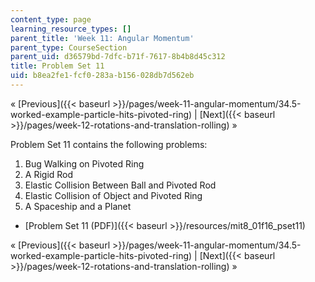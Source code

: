 ```yaml
---
content_type: page
learning_resource_types: []
parent_title: 'Week 11: Angular Momentum'
parent_type: CourseSection
parent_uid: d36579bd-7dfc-b71f-7617-8b4b8d45c312
title: Problem Set 11
uid: b8ea2fe1-fcf0-283a-b156-028db7d562eb
---
```


« [Previous]({{< baseurl >}}/pages/week-11-angular-momentum/34.5-worked-example-particle-hits-pivoted-ring) | [Next]({{< baseurl >}}/pages/week-12-rotations-and-translation-rolling) »

Problem Set 11 contains the following problems:

1.  Bug Walking on Pivoted Ring
2.  A Rigid Rod
3.  Elastic Collision Between Ball and Pivoted Rod
4.  Elastic Collision of Object and Pivoted Ring
5.  A Spaceship and a Planet

*   [Problem Set 11 (PDF)]({{< baseurl >}}/resources/mit8_01f16_pset11)

« [Previous]({{< baseurl >}}/pages/week-11-angular-momentum/34.5-worked-example-particle-hits-pivoted-ring) | [Next]({{< baseurl >}}/pages/week-12-rotations-and-translation-rolling) »